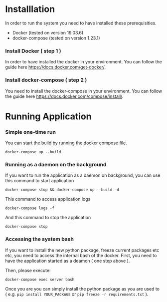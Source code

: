 

# Installlation

In order to run the system you need to have installed these prerequisities.

 * Docker (tested on version 19.03.6)
 * docker-compose (tested on version 1.23.1)

### Install Docker ( step 1 )

In order to have installed the docker in your environment. 
You can follow the guide here https://docs.docker.com/get-docker/.

### Install docker-compose ( step 2 )

You need to install the docker-compose in your environment. 
You can follow the guide here https://docs.docker.com/compose/install/.

# Running Application

### Simple one-time run

You can start the build by running the docker compose file.

```
docker-compose up --build
```


### Running as a daemon on the background

If you want to run the application as a daemon on background, you can use this command to start application

```
docker-compose stop && docker-compose up --build -d
```

This command to access application logs

```
docker-compose logs -f
```

And this command to stop the application

```
docker-compose stop
```

### Accessing the system bash

If you want to install the new python package, freeze current packages etc etc, you need to access the internal bash of the docker. First, you need to have the application started as a deamon ( one step above ).

Then, please execute:

```
docker-compose exec server bash
```


Once you are you can simply install the python package as you are used to ( e.g. `pip install YOUR_PACKAGE` or `pip freeze -r requirements.txt` ).

